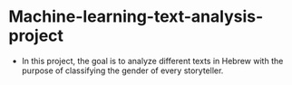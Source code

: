 # Machine-learning-text-analysis-project

- In this project, the goal is to analyze different texts in Hebrew with the purpose of classifying the gender of every storyteller.
